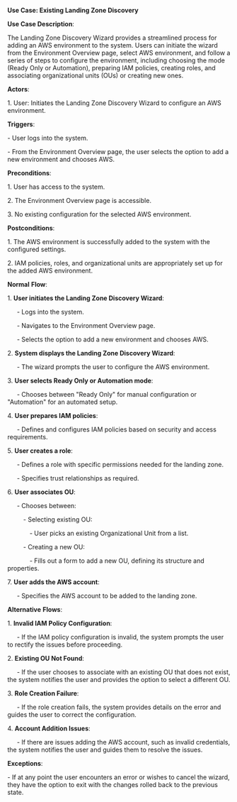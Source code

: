 ﻿**Use Case: Existing Landing Zone Discovery**

**Use Case Description**:

The Landing Zone Discovery Wizard provides a streamlined process for adding an AWS environment to the system. Users can initiate the wizard from the Environment Overview page, select AWS environment, and follow a series of steps to configure the environment, including choosing the mode (Ready Only or Automation), preparing IAM policies, creating roles, and associating organizational units (OUs) or creating new ones.

**Actors**:

1\. User: Initiates the Landing Zone Discovery Wizard to configure an AWS environment.

**Triggers**:

\- User logs into the system.

\- From the Environment Overview page, the user selects the option to add a new environment and chooses AWS.

**Preconditions**:

1\. User has access to the system.

2\. The Environment Overview page is accessible.

3\. No existing configuration for the selected AWS environment.

**Postconditions**:

1\. The AWS environment is successfully added to the system with the configured settings.

2\. IAM policies, roles, and organizational units are appropriately set up for the added AWS environment.

**Normal** **Flow**:

1\. **User initiates the Landing Zone Discovery Wizard**:

`   `- Logs into the system.

`   `- Navigates to the Environment Overview page.

`   `- Selects the option to add a new environment and chooses AWS.

2\. **System displays the Landing Zone Discovery Wizard**:

`   `- The wizard prompts the user to configure the AWS environment.

3\. **User selects Ready Only or Automation mode**:

`   `- Chooses between "Ready Only" for manual configuration or "Automation" for an automated setup.

4\. **User prepares IAM policies**:

`   `- Defines and configures IAM policies based on security and access requirements.

5\. **User creates a role**:

`   `- Defines a role with specific permissions needed for the landing zone.

`   `- Specifies trust relationships as required.

6\. **User associates OU**:

`   `- Chooses between:

`     `- Selecting existing OU:

`       `- User picks an existing Organizational Unit from a list.

`     `- Creating a new OU:

`       `- Fills out a form to add a new OU, defining its structure and properties.

7\. **User adds the AWS account**:

`   `- Specifies the AWS account to be added to the landing zone.

**Alternative** **Flows**:

1\. **Invalid IAM Policy Configuration**:

`   `- If the IAM policy configuration is invalid, the system prompts the user to rectify the issues before proceeding.

2\. **Existing OU Not Found**:

`   `- If the user chooses to associate with an existing OU that does not exist, the system notifies the user and provides the option to select a different OU.

3\. **Role Creation Failure**:

`   `- If the role creation fails, the system provides details on the error and guides the user to correct the configuration.

4\. **Account Addition Issues**:

`   `- If there are issues adding the AWS account, such as invalid credentials, the system notifies the user and guides them to resolve the issues.

**Exceptions**:

\- If at any point the user encounters an error or wishes to cancel the wizard, they have the option to exit with the changes rolled back to the previous state.
